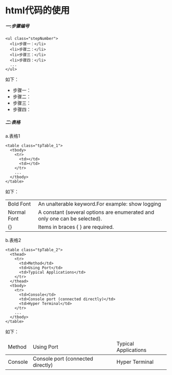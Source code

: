 # html代码的使用

##### 一:步骤编号

~~~
<ul class="stepNumber">
  <li>步骤一：</li>
  <li>步骤二：</li>
  <li>步骤三：</li>
  <li>步骤四：</li>
  ...
</ul>
~~~
如下：
<ul class="stepNumber">
  <li>步骤一：</li>
  <li>步骤二：</li>
  <li>步骤三：</li>
  <li>步骤四：</li>
</ul>

##### 二:表格
a.表格1
~~~
<table class="tpTable_1">
  <tbody>
    <tr>
      <td></td>
      <td></td>
    </tr>
    ...
  </tbody>
</table>
~~~
如下：
<table class="tpTable_1">
  <tbody>
    <tr>
      <td>Bold Font</td>
      <td>An unalterable keyword.For example: show logging</td>
    </tr>
    <tr>
      <td>Normal Font</td>
      <td>A constant (several options are enumerated and only one can be selected).</td>
    </tr>
    <tr>
      <td>{}</td>
      <td>Items in braces { } are required.</td>
    </tr>
  </tbody>
</table>

b.表格2
~~~
<table class="tpTable_2">
  <thead>
    <tr>
      <td>Method</td>
      <td>Using Port</td>
      <td>Typical Applications</td>
    </tr>
  </thead>
  <tbody>
    <tr>
      <td>Console</td>
      <td>Console port (connected directly)</td>
      <td>Hyper Terminal</td>
    </tr>
    ...
  </tbody>
</table>
~~~
如下：
<table class="tpTable_2">
  <thead>
    <tr>
      <td>Method</td>
      <td>Using Port</td>
      <td>Typical Applications</td>
    </tr>
  </thead>
  <tbody>
    <tr>
      <td>Console</td>
      <td>Console port (connected directly)</td>
      <td>Hyper Terminal</td>
    </tr>
  </tbody>
</table>





